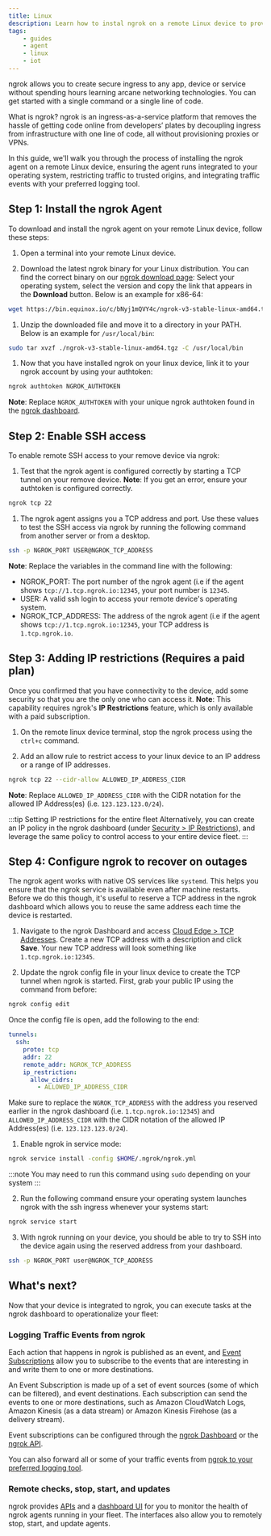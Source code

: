 ```yaml
---
title: Linux
description: Learn how to instal ngrok on a remote Linux device to provide secure access and management.
tags:
    - guides
    - agent
    - linux
    - iot
---
```


ngrok allows you to create secure ingress to any app, device or service without spending hours learning arcane networking technologies. You can get started with a single command or a single line of code.

What is ngrok? ngrok is an ingress-as-a-service platform that removes the hassle of getting code online from developers’ plates by decoupling ingress from infrastructure with one line of code, all without provisioning proxies or VPNs. 

In this guide, we'll walk you through the process of installing the ngrok agent on a remote Linux device, ensuring the agent runs integrated to your operating system, restricting traffic to trusted origins, and integrating traffic events with your preferred logging tool.

## Step 1: Install the ngrok Agent

To download and install the ngrok agent on your remote Linux device, follow these steps:

1. Open a terminal into your remote Linux device.

1. Download the latest ngrok binary for your Linux distribution. You can find the correct binary on our [ngrok download page](https://ngrok.com/download): Select your operating system, select the version and copy the link that appears in the **Download** button. Below is an example for x86-64:
```bash
wget https://bin.equinox.io/c/bNyj1mQVY4c/ngrok-v3-stable-linux-amd64.tgz
```

1. Unzip the downloaded file and move it to a directory in your PATH. Below is an example for `/usr/local/bin`:
```bash
sudo tar xvzf ./ngrok-v3-stable-linux-amd64.tgz -C /usr/local/bin
```

1. Now that you have installed ngrok on your linux device, link it to your ngrok account by using your authtoken:
```bash
ngrok authtoken NGROK_AUTHTOKEN
```
  **Note**: Replace `NGROK_AUTHTOKEN` with your unique ngrok authtoken found in the [ngrok dashboard](https://dashboard.ngrok.com/get-started/your-authtoken).


## Step 2: Enable SSH access

To enable remote SSH access to your remove device via ngrok:

1. Test that the ngrok agent is configured correctly by starting a TCP tunnel on your remove device.
  **Note**: If you get an error, ensure your authtoken is configured correctly.
```bash
ngrok tcp 22
```

1. The ngrok agent assigns you a TCP address and port. Use these values to test the SSH access via ngrok by running the following command from another server or from a desktop.
```bash
ssh -p NGROK_PORT USER@NGROK_TCP_ADDRESS
```

  **Note**: Replace the variables in the command line with the following:
  - NGROK_PORT: The port number of the ngrok agent (i.e if the agent shows `tcp://1.tcp.ngrok.io:12345`, your port number is `12345`.
  - USER: A valid ssh login to access your remote device's operating system.
  - NGROK_TCP_ADDRESS: The address of the ngrok agent (i.e if the agent shows `tcp://1.tcp.ngrok.io:12345`, your TCP address is `1.tcp.ngrok.io`.


## Step 3: Adding IP restrictions (Requires a paid plan)

Once you confirmed that you have connectivity to the device, add some security so that you are the only one who can access it.
  **Note**: This capability requires ngrok's **IP Restrictions** feature, which is only available with a paid subscription.

1. On the remote linux device terminal, stop the ngrok process using the `ctrl+c` command.

1. Add an allow rule to restrict access to your linux device to an IP address or a range of IP addresses.
```bash
ngrok tcp 22 --cidr-allow ALLOWED_IP_ADDRESS_CIDR
```
  **Note**: Replace `ALLOWED_IP_ADDRESS_CIDR` with the CIDR notation for the allowed IP Address(es) (i.e. `123.123.123.0/24`).

:::tip Setting IP restrictions for the entire fleet
Alternatively, you can create an IP policy in the ngrok dashboard (under [Security > IP Restrictions](https://dashboard.ngrok.com/security/ip-restrictions)), and leverage the same policy to control access to your entire device fleet.
:::


## Step 4: Configure ngrok to recover on outages

The ngrok agent works with native OS services like `systemd`. This helps you ensure that the ngrok service is available even after machine restarts. Before we do this though, it's useful to reserve a TCP address in the ngrok dashboard which allows you to reuse the same address each time the device is restarted.

1. Navigate to the ngrok Dashboard and access [Cloud Edge > TCP Addresses](https://dashboard.ngrok.com/cloud-edge/tcp-addresses). Create a new TCP address with a description and click **Save**. Your new TCP address will look something like `1.tcp.ngrok.io:12345`.

1. Update the ngrok config file in your linux device to create the TCP tunnel when ngrok is started. First, grab your public IP using the command from before:
```bash
ngrok config edit
```

Once the config file is open, add the following to the end:

```yaml
tunnels:
  ssh:
    proto: tcp
    addr: 22
    remote_addr: NGROK_TCP_ADDRESS
    ip_restriction:
      allow_cidrs:
        - ALLOWED_IP_ADDRESS_CIDR
```

Make sure to replace the `NGROK_TCP_ADDRESS` with the address you reserved earlier in the ngrok dashboard (i.e. `1.tcp.ngrok.io:12345`) and `ALLOWED_IP_ADDRESS_CIDR` with the CIDR notation of the allowed IP Address(es) (i.e. `123.123.123.0/24`).

1. Enable ngrok in service mode:

```bash
ngrok service install -config $HOME/.ngrok/ngrok.yml
```
:::note
You may need to run this command using `sudo` depending on your system
:::

2. Run the following command ensure your operating system launches ngrok with the ssh ingress whenever your systems start:

```bash
ngrok service start
```

3. With ngrok running on your device, you should be able to try to SSH into the device again using the reserved address from your dashboard.

```bash
ssh -p NGROK_PORT user@NGROK_TCP_ADDRESS
```

## What's next?

Now that your device is integrated to ngrok, you can ​​execute tasks at the ngrok dashboard to operationalize your fleet:

### Logging Traffic Events from ngrok

Each action that happens in ngrok is published as an event, and [Event Subscriptions](/docs/platform/events/) allow you to subscribe to the events that are interesting in and write them to one or more destinations.

An Event Subscription is made up of a set of event sources (some of which can be filtered), and event destinations. Each subscription can send the events to one or more destinations, such as Amazon CloudWatch Logs, Amazon Kinesis (as a data stream) or Amazon Kinesis Firehose (as a delivery stream).

Event subscriptions can be configured through the [ngrok Dashboard](https://dashboard.ngrok.com/events/subscriptions) or the [ngrok API](/docs/api/resources/event-destinations/).

You can also forward all or some of your traffic events from [ngrok to your preferred logging tool](/docs/platform/events/).

### Remote checks, stop, start, and updates

ngrok provides [APIs](/docs/api/resources/tunnel-sessions/#restart-tunnel-agent) and a [dashboard UI](https://dashboard.ngrok.com/tunnels/agents) for you to monitor the health of ngrok agents running in your fleet. The interfaces also allow you to remotely stop, start, and update agents. 
